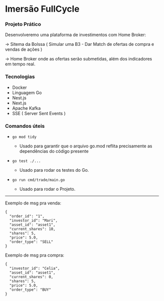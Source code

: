 # Imersão FullCycle

### Projeto Prático

Desenvolveremo uma plataforma de investimentos com Home Broker:

→ Sitema da Bolssa ( Simular uma B3 - Dar Match de ofertas de compra e vendas de ações )

→ Home Broker onde as ofertas serão submetidas, além dos indicadores em tempo real.

### Tecnologias

- Docker
- Linguagem Go
- Nest.js
- Next.js
- Apache Kafka
- SSE ( Server Sent Events )

### Comandos úteis

- ```go mod tidy```
  - Usado para garantir que o arquivo go.mod reflita precisamente as dependências do código presente

- ```go test ./...```
  - Usado para rodar os testes do Go.

- ```go run cmd/trade/main.go```
  - Usado para rodar o Projeto.
_____

Exemplo de msg pra venda:

    {
      "order_id": "1",
      "investor_id": "Mari",
      "asset_id": "asset1",
      "current_shares": 10,
      "shares": 5,
      "price": 5.0,
      "order_type": "SELL"
    }

Exemplo de msg pra compra:

    {
      "investor_id": "Celia",
      "asset_id": "asset1",
      "current_shares": 0,
      "shares": 5,
      "price": 5.0,
      "order_type": "BUY"
    }